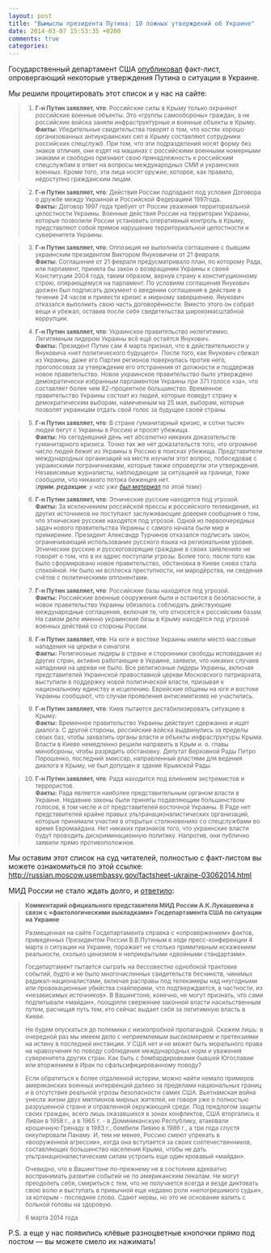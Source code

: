 ```yaml
---
layout: post
title: "Вымыслы президента Путина: 10 ложных утверждений об Украине"
date: 2014-03-07 15:53:35 +0200
comments: true
categories:
---
```

Государственный департамент США [опубликовал](http://russian.moscow.usembassy.gov/factsheet-ukraine-03062014.html) факт-лист, опровергающий некоторые утверждения Путина о ситуации в Украине.

Мы решили процитировать этот список и у нас на сайте:

<small>

>1. **Г-н Путин заявляет, что**: Российские силы в Крыму только охраняют российские военные объекты.  Это «группы самообороны» граждан, а не российские войска заняли инфраструктурные и военные объекты в Крыму.  
**Факты:** Убедительные свидетельства говорят о том, что костяк хорошо организованных антиукраинских сил в Крыму составляют сотрудники российских спецслужб.  При том, что эти подразделения носят форму без знаков отличия, они ездят на машинах с российскими военными номерными знаками и свободно признают свою принадлежность к российским спецслужбам в ответ на вопросы международных СМИ и украинских военных.  Кроме того, эти лица носят оружие, которое, как правило, недоступно гражданским лицам.

>2. **Г-н Путин заявляет, что**:  Действия России подпадают под условия Договора о дружбе между Украиной и Российской Федерацией 1997года.  
**Факты:**  Договор 1997 года требует от России уважения территориальной целостности Украины.  Военные действия России на территории Украины, которые позволили России установить оперативный контроль в Крыму, представляют собой прямое нарушение территориальной целостности и суверенитета Украины.

>3. **Г-н Путин заявляет, что**:  Оппозиция не выполнила соглашение с бывшим украинским президентом Виктором Януковичем от 21 февраля.  
**Факты:**  Соглашение от 21 февраля предусматривало план, по которому Рада, или парламент, приняла бы закон о возвращении Украины к своей Конституции 2004 года, таким образом, вернув страну к конституционному строю, опирающемуся на парламент.  По условиям соглашения Янукович должен был подписать документ о введении соглашения в действие в течение 24 часов и привести кризис к мирному завершению.  Янукович отказался выполнить свою часть договорённости. Вместо этого он собрал вещи и убежал, оставив после себя свидетельства широкомасштабной коррупции.

>4. **Г-н Путин заявляет, что**: Украинское правительство нелегитимно. Легитимным лидером Украины всё ещё остаётся Янукович.  
**Факты:**  Президент Путин сам 4 марта признал, что в действительности у Януковича «нет политического будущего».  После того, как Янукович сбежал из Украины, даже его Партия регионов повернулась против него, проголосовав за утверждение его отстранения от должности и поддержав новое правительство.  Новое украинское правительство было утверждено демократически избранным парламентом Украины при 371 голосе «за», что составляет более чем 82-процентное большинство. Временное правительство Украины состоит из людей, которые поведут страну к демократическим выборам, намеченным на 25 мая, выборам, которые позволят украинцам отдать свой голос за будущее своей страны.

>5. **Г-н Путин заявляет, что**: В стране гуманитарный кризис, и сотни тысяч людей бегут с Украины в Россию и просят убежища.  
**Факты:** На сегодняшний день нет абсолютно никаких доказательств гуманитарного кризиса. Точно так же нет доказательств того, что огромное число людей бежит из Украины в Россию в поисках убежища. Представители международных организаций на месте изучили этот вопрос, побеседовав с украинскими пограничниками, которые также опровергли эти утверждения. Независимые журналисты, наблюдающие за ситуацией на границе, тоже сообщили, что никакого потока беженцев нет.  
(_**прим. редакции**: у нас уже [был материал](http://fakecontrol.org/blog/2014/03/02/first_channel_geography/) по этой теме_)

> 6. **Г-н Путин заявляет, что**: Этнические русские находятся под угрозой.  
**Факты:** За исключением российской прессы и российского телевидения, из других источников не поступают заслуживающие доверия сообщения о том, что этнические русские находятся под угрозой. Одной из первоочередных задач нового правительства Украины с самого начала были мир и примирение. Президент Александр Турчинов отказался подписать закон, ограничивающий использование русского языка на региональном уровне. Этнические русские и русскоговорящие граждане в своих заявлениях не говорят о том, что в их адрес поступали угрозы. Более того, после того как было сформировано новое правительство, обстановка в Киеве снова стала спокойной. Не было ни всплеска преступности, ни мародёрства, ни сведения счётов с политическими оппонентами.

>7. **Г-н Путин заявляет, что**: Российские базы находятся под угрозой.  
**Факты:** Российские военные сооружения были и остаются в безопасности, а новое правительство Украины обязалось соблюдать действующие международные соглашения, включая те, что относятся к российским базам. На самом деле именно украинские базы в Крыму находятся под угрозой военных действий со стороны России.

>8. **Г-н Путин заявляет, что**: На юге и востоке Украины имели место массовые нападения на церкви и синагоги.  
**Факты:** Религиозные лидеры в стране и сторонники свободы исповедания из других стран, активно работающие в Украине, заявили, что никаких случаев нападений на церкви не было. Все религиозные лидеры Украины, включая представителей Украинской православной церкви Московского патриархата, выступили в поддержку новой политической власти, призывая к национальному единству и исцелению. Еврейские общины на юге и востоке Украины сообщают, что случаи проявления антисемитизма не участились.

>9. **Г-н Путин заявляет, что**: Киев пытается дестабилизировать ситуацию в Крыму.  
**Факты:** Временное правительство Украины действует сдержанно и ищет диалога. С другой стороны, российские войска выдвинулись за пределы своих баз, чтобы захватить органы власти и объекты инфраструктуры Крыма. Власти в Киеве немедленно решили направить в Крым и. о. главы минобороны, чтобы разрядить  обстановку. Депутат Верховной Рады Петро Порошенко, последний эмиссар, направленный властями для ведения диалога в Крыму, не был допущен в здание Крымской Рады.

>10. **Г-н Путин заявляет, что**: Рада находится под влиянием экстремистов и террористов.  
**Факты:** Рада является наиболее представительным органом власти в Украине. Недавние законы были приняты подавляющим большинством голосов, в том числе и от представителей восточной Украины. В Раде нет представителей крайне правых ультранационалистических организаций, которые принимали участие в открытых столкновениях со спецслужбами во время Евромайдана. Нет никаких признаков того, что украинские власти будут проводить дискриминационную политику. Напротив, они публично заявили прямо противоположное.

</small>

Мы оставим этот список на суд читателей, полностью с  факт-листом вы можете ознакомиться по этой ссылке:
http://russian.moscow.usembassy.gov/factsheet-ukraine-03062014.html

МИД России не стало ждать долго, и [ответило](http://mid.ru/brp_4.nsf/newsline/C48637A3360452D044257C9300518BDD):

<small>

> **Комментарий официального представителя МИД России А.К.Лукашевича в связи с «фактологическими выкладками» Госдепартамента США по ситуации на Украине**
>
>
> Размещенная на сайте Госдепартамента справка с «опровержением» фактов, приведенных Президентом России В.В.Путиным в ходе пресс-конференции 4 марта о ситуации на Украине, поражает не столько примитивным искажением реальности, сколько цинизмом и неприкрытыми «двойными стандартами».  
>
>
> Госдепартамент пытается сыграть на бессовестно однобокой трактовке событий, будто и не было многочисленных свидетельств бесчинств, чинимых радикал-националистами, включая расправы под телекамеры над неугодными или провокационные убийства снайперами, что подтверждается, в частности, из «независимых источников». В Вашингтоне, конечно, не могут признать, что сами подпитывали «майдан», поощряли свержение законной власти насильственным путем, расчищая путь тем, кто сейчас выдает себя за легитимную власть в Киеве.  
>
>
> Не будем опускаться до полемики с низкопробной пропагандой. Скажем лишь: в очередной раз мы имеем дело с неприемлемым высокомерием и претензиями на истину в последней инстанции. У США нет и не может быть морального права на нравоучения по поводу соблюдения международных норм и уважения суверенитета других стран. Как быть с бомбардировками бывшей Югославии или вторжением в Ирак по сфальсифицированному поводу?  
>
>
> Если обратиться к более отдаленной истории, можно найти немало примеров американских военных интервенций далеко за пределами национальных границ и в отсутствие реальной угрозы безопасности самих США. Вьетнамская война унесла жизни двух миллионов мирных жителей, не говоря уже о полностью разрушенной стране и отравленной окружающей среде. Под предлогом защиты своих граждан, всего лишь оказавшихся в зонах конфликтов, США вторгались в Ливан в 1958 г., а в 1965 г. - в Доминиканскую Республику, атаковали крошечную Гренаду в 1983 г., бомбили Ливию в 1986 г., а три года спустя оккупировали Панаму. И, тем не менее, Россию смеют упрекать в «вооруженной агрессии», когда она вступается за своих соотечественников, составляющих большинство населения Крыма, чтобы не дать ультранационалистическим силам устроить еще один кровавый «майдан».  
>
>
> Очевидно, что в Вашингтоне по-прежнему не в состоянии адекватно воспринимать развитие событий не по американским лекалам. Не могут преодолеть себя, смириться с тем, что не получается всегда и везде диктовать свою волю и выступать в привычной еще недавно роли «непогрешимого судьи», за которым - последнее слово. Сдают нервы, но это не основание валить с больной головы на здоровую.  
>
>
> 6 марта 2014 года

</small>

P.S. а еще у нас появились клёвые разноцветные кнопочки прямо под постом — вы можете смело их нажимать!
